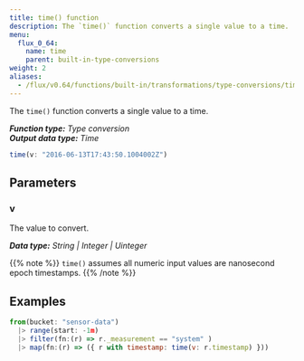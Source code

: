 ```yaml
---
title: time() function
description: The `time()` function converts a single value to a time.
menu:
  flux_0_64:
    name: time
    parent: built-in-type-conversions
weight: 2
aliases:
  - /flux/v0.64/functions/built-in/transformations/type-conversions/time/
---
```


The `time()` function converts a single value to a time.

_**Function type:** Type conversion_  
_**Output data type:** Time_

```js
time(v: "2016-06-13T17:43:50.1004002Z")
```

## Parameters

### v
The value to convert.

_**Data type:** String | Integer | Uinteger_

{{% note %}}
`time()` assumes all numeric input values are nanosecond epoch timestamps.
{{% /note %}}

## Examples
```js
from(bucket: "sensor-data")
  |> range(start: -1m)
  |> filter(fn:(r) => r._measurement == "system" )
  |> map(fn:(r) => ({ r with timestamp: time(v: r.timestamp) }))
```
